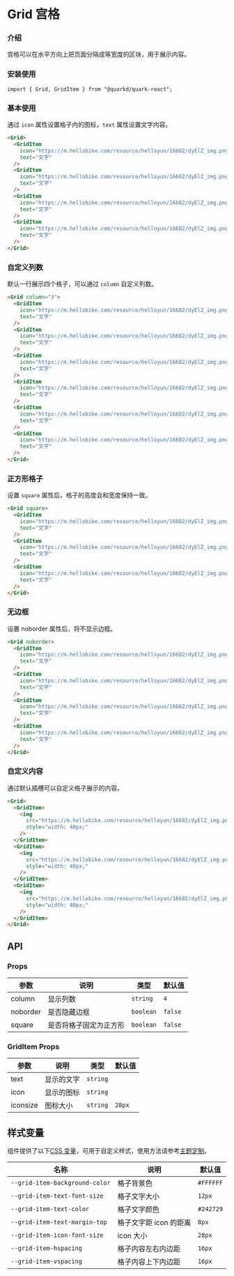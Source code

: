 # Grid 宫格

### 介绍

宫格可以在水平方向上把页面分隔成等宽度的区块，用于展示内容。

### 安装使用

```tsx
import { Grid, GridItem } from "@quarkd/quark-react";
```

### 基本使用

通过 `icon` 属性设置格子内的图标，`text` 属性设置文字内容。

```html
<Grid>
  <GridItem
    icon="https://m.hellobike.com/resource/helloyun/16682/dyElZ_img.png"
    text="文字"
  />
  <GridItem
    icon="https://m.hellobike.com/resource/helloyun/16682/dyElZ_img.png"
    text="文字"
  />
  <GridItem
    icon="https://m.hellobike.com/resource/helloyun/16682/dyElZ_img.png"
    text="文字"
  />
  <GridItem
    icon="https://m.hellobike.com/resource/helloyun/16682/dyElZ_img.png"
    text="文字"
  />
</Grid>
```

### 自定义列数

默认一行展示四个格子，可以通过 `column` 自定义列数。

```html
<Grid column="3">
  <GridItem
    icon="https://m.hellobike.com/resource/helloyun/16682/dyElZ_img.png"
    text="文字"
  />
  <GridItem
    icon="https://m.hellobike.com/resource/helloyun/16682/dyElZ_img.png"
    text="文字"
  />
  <GridItem
    icon="https://m.hellobike.com/resource/helloyun/16682/dyElZ_img.png"
    text="文字"
  />
  <GridItem
    icon="https://m.hellobike.com/resource/helloyun/16682/dyElZ_img.png"
    text="文字"
  />
  <GridItem
    icon="https://m.hellobike.com/resource/helloyun/16682/dyElZ_img.png"
    text="文字"
  />
  <GridItem
    icon="https://m.hellobike.com/resource/helloyun/16682/dyElZ_img.png"
    text="文字"
  />
</Grid>
```

### 正方形格子

设置 `square` 属性后，格子的高度会和宽度保持一致。

```html
<Grid square>
  <GridItem
    icon="https://m.hellobike.com/resource/helloyun/16682/dyElZ_img.png"
    text="文字"
  />
  <GridItem
    icon="https://m.hellobike.com/resource/helloyun/16682/dyElZ_img.png"
    text="文字"
  />
  <GridItem
    icon="https://m.hellobike.com/resource/helloyun/16682/dyElZ_img.png"
    text="文字"
  />
</Grid>
```

### 无边框

设置 noborder 属性后，将不显示边框。

```html
<Grid noborder>
  <GridItem
    icon="https://m.hellobike.com/resource/helloyun/16682/dyElZ_img.png"
    text="文字"
  />
  <GridItem
    icon="https://m.hellobike.com/resource/helloyun/16682/dyElZ_img.png"
    text="文字"
  />
  <GridItem
    icon="https://m.hellobike.com/resource/helloyun/16682/dyElZ_img.png"
    text="文字"
  />
  <GridItem
    icon="https://m.hellobike.com/resource/helloyun/16682/dyElZ_img.png"
    text="文字"
  />
</Grid>
```

### 自定义内容

通过默认插槽可以自定义格子展示的内容。

```html
<Grid>
  <GridItem>
    <img
      src="https://m.hellobike.com/resource/helloyun/16682/dyElZ_img.png"
      style="width: 40px;"
    />
  </GridItem>
  <GridItem>
    <img
      src="https://m.hellobike.com/resource/helloyun/16682/dyElZ_img.png"
      style="width: 40px;"
    />
  </GridItem>
  <GridItem>
    <img
      src="https://m.hellobike.com/resource/helloyun/16682/dyElZ_img.png"
      style="width: 40px;"
    />
  </GridItem>
</Grid>
```

## API

### Props

| 参数     | 说明                   | 类型      | 默认值  |
| -------- | ---------------------- | --------- | ------- |
| column   | 显示列数               | `string`  | `4`     |
| noborder | 是否隐藏边框           | `boolean` | `false` |
| square   | 是否将格子固定为正方形 | `boolean` | `false` |

### GridItem Props

| 参数     | 说明       | 类型     | 默认值 |
| -------- | ---------- | -------- | ------ |
| text     | 显示的文字 | `string` |        |
| icon     | 显示的图标 | `string` |        |
| iconsize | 图标大小   | `string` | `28px` |

## 样式变量

组件提供了以下[CSS 变量](https://developer.mozilla.org/zh-CN/docs/Web/CSS/Using_CSS_custom_properties)，可用于自定义样式，使用方法请参考[主题定制](#/zh-CN/guide/theme)。

| 名称                           | 说明                   | 默认值    |
| ------------------------------ | ---------------------- | --------- |
| `--grid-item-background-color` | 格子背景色             | `#FFFFFF` |
| `--grid-item-text-font-size`   | 格子文字大小           | `12px`    |
| `--grid-item-text-color`       | 格子文字颜色           | `#242729` |
| `--grid-item-text-margin-top`  | 格子文字距 icon 的距离 | `8px`     |
| `--grid-item-icon-font-size`   | icon 大小              | `28px`    |
| `--grid-item-hspacing`         | 格子内容左右内边距     | `16px`    |
| `--grid-item-vspacing`         | 格子内容上下内边距     | `16px`    |
